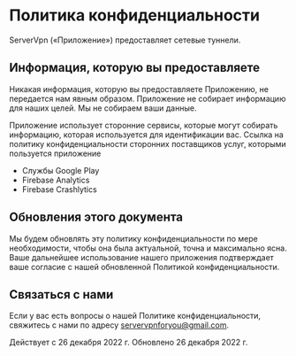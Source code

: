Политика конфиденциальности
==============

ServerVpn («Приложение») предоставляет сетевые туннели.

Информация, которую вы предоставляете
-----------------------

Никакая информация, которую вы предоставляете Приложению, не передается нам явным образом.
Приложение не собирает информацию для наших целей. Мы не собираем ваши данные.

Приложение использует сторонние сервисы, которые могут собирать информацию, которая используется для идентификации вас.
Ссылка на политику конфиденциальности сторонних поставщиков услуг, которыми пользуется приложение
- Службы Google Play
- Firebase Analytics
- Firebase Crashlytics

Обновления этого документа
------------------------

Мы будем обновлять эту политику конфиденциальности по мере необходимости, чтобы она была актуальной,
точна и максимально ясна. Ваше дальнейшее использование нашего приложения подтверждает
ваше согласие с нашей обновленной Политикой конфиденциальности.

Связаться с нами
----------

Если у вас есть вопросы о нашей Политике конфиденциальности, свяжитесь с нами по адресу
servervpnforyou@gmail.com.


Действует с 26 декабря 2022 г.
Обновлено 26 декабря 2022 г.
